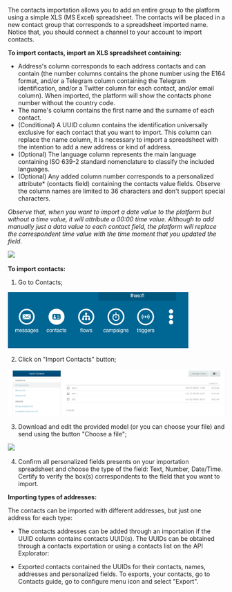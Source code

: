 The contacts importation allows you to add an entire group to the platform using a simple XLS (MS Excel) spreadsheet. The contacts will be placed in a new contact group that corresponds to a spreadsheet imported name. Notice that, you should connect a channel to your account to import contacts. 

**To import contacts, import an XLS spreadsheet containing:**
- Address's column corresponds to each address contacts and can contain (the number columns contains the phone number using the E164 format, and/or a Telegram column containing the Telegram identification, and/or a Twitter column for each contact, and/or email column). When imported, the platform will show the contacts phone number without the country code.
- The name's column contains the first name and the surname of each contact.
- (Conditional) A UUID column contains the identification universally exclusive for each contact that you want to import. This column can replace the name column, it is necessary to import a spreadsheet with the intention to add a new address or kind of address.
- (Optional) The language column represents the main language containing ISO 639-2 standard nomenclature to classify the included languages.
- (Optional) Any added column number corresponds to a personalized attribute* (contacts field) containing the contacts value fields. Observe the column names are limited to 36 characters and don't support special characters.

*Observe that, when you want to import a date value to the platform but without a time value, it will attribute a 00:00 time value. Although to add manually just a data value to each contact field, the platform will replace the correspondent time value with the time moment that you updated the field.*

![](/img/contact/import_contact.png)

**To import contacts:**

1. Go to Contacts;

![](/img/contact/contact.png)

2. Click on "Import Contacts" button;

![](/img/contact/contacts.png)

3. Download and edit the provided model (or you can choose your file) and send using the button "Choose a file";

![](/img/contact/import_contact.png)

4. Confirm all personalized fields presents on your importation spreadsheet and choose the type of the field: Text, Number, Date/Time. Certify to verify the box(s) correspondents to the field that you want to import.

**Importing types of addresses:**

The contacts can be imported with different addresses, but just one address for each type:

- The contacts addresses can be added through an importation if the UUID column contains contacts UUID(s). The UUIDs can be obtained through a contacts exportation or using a contacts list on the API Explorator:

- Exported contacts contained the UUIDs for their contacts, names, addresses and personalized fields. To exports, your contacts, go to Contacts guide, go to configure menu icon and select "Export".